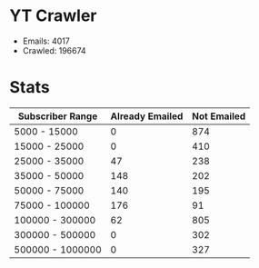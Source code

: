 # YT Crawler
- Emails: 4017
- Crawled: 196674

# Stats
| Subscriber Range  | Already Emailed | Not Emailed |
|-------|-------|-------|
| 5000 - 15000 | 0 | 874 |
| 15000 - 25000 | 0 | 410 |
| 25000 - 35000 | 47 | 238 |
| 35000 - 50000 | 148 | 202 |
| 50000 - 75000 | 140 | 195 |
| 75000 - 100000 | 176 | 91 |
| 100000 - 300000 | 62 | 805 |
| 300000 - 500000 | 0 | 302 |
| 500000 - 1000000 | 0 | 327 |
